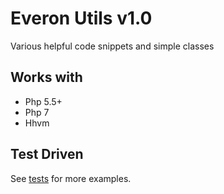 # Everon Utils v1.0
Various helpful code snippets and simple classes

## Works with
* Php 5.5+
* Php 7
* Hhvm

## Test Driven
See [tests](https://github.com/oliwierptak/everon-utils/blob/development/tests/unit/) for more examples.

